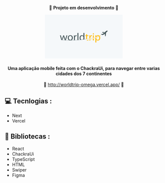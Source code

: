 <div align='center'>

   :construction: **Projeto em desenvolvimento** :construction:

   <img height='140px' src='./public/Thumb-worldtrip.png' alt='logo para github'/>
      
   #### Uma aplicação mobile feita com o ChackraUi, para navegar entre varias cidades dos 7 continentes ####

   :link: <http://worldtrip-omega.vercel.app/> :link:
   
   
</div>

## :computer: Tecnlogias :

- Next
- Vercel

## :rocket: Bibliotecas :

- React
- ChackraUi
- TypeScript
- HTML
- Swiper
- Figma
